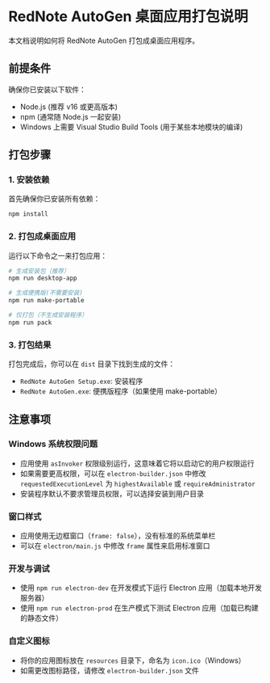 # RedNote AutoGen 桌面应用打包说明

本文档说明如何将 RedNote AutoGen 打包成桌面应用程序。

## 前提条件

确保你已安装以下软件：

- Node.js (推荐 v16 或更高版本)
- npm (通常随 Node.js 一起安装)
- Windows 上需要 Visual Studio Build Tools (用于某些本地模块的编译)

## 打包步骤

### 1. 安装依赖

首先确保你已安装所有依赖：

```bash
npm install
```

### 2. 打包成桌面应用

运行以下命令之一来打包应用：

```bash
# 生成安装包（推荐）
npm run desktop-app

# 生成便携版(不需要安装)
npm run make-portable

# 仅打包（不生成安装程序）
npm run pack
```

### 3. 打包结果

打包完成后，你可以在 `dist` 目录下找到生成的文件：

- `RedNote AutoGen Setup.exe`: 安装程序
- `RedNote AutoGen.exe`: 便携版程序（如果使用 make-portable）

## 注意事项

### Windows 系统权限问题

- 应用使用 `asInvoker` 权限级别运行，这意味着它将以启动它的用户权限运行
- 如果需要更高权限，可以在 `electron-builder.json` 中修改 `requestedExecutionLevel` 为 `highestAvailable` 或 `requireAdministrator`
- 安装程序默认不要求管理员权限，可以选择安装到用户目录

### 窗口样式

- 应用使用无边框窗口（`frame: false`），没有标准的系统菜单栏
- 可以在 `electron/main.js` 中修改 `frame` 属性来启用标准窗口

### 开发与调试

- 使用 `npm run electron-dev` 在开发模式下运行 Electron 应用（加载本地开发服务器）
- 使用 `npm run electron-prod` 在生产模式下测试 Electron 应用（加载已构建的静态文件）

### 自定义图标

- 将你的应用图标放在 `resources` 目录下，命名为 `icon.ico`（Windows）
- 如需更改图标路径，请修改 `electron-builder.json` 文件 